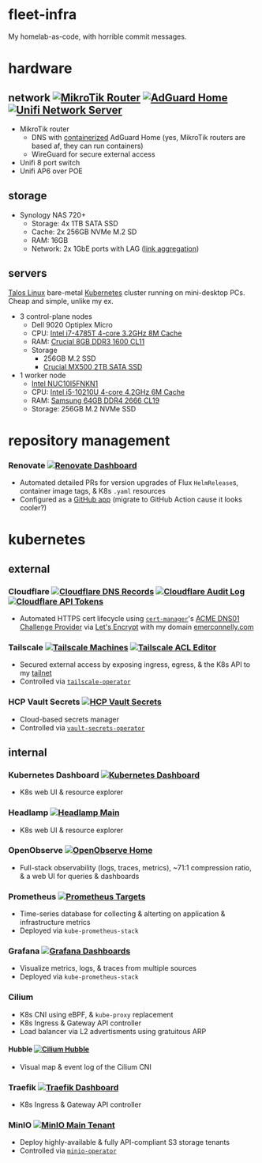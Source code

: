 # fleet-infra

My homelab-as-code, with horrible commit messages.

# hardware 

## network [![MikroTik Router](https://img.shields.io/badge/RouterOS-555?logo=mikrotik&logoColor=293239&labelColor=fff)](https://mikrotik.homelab.emerconnelly.com/) [![AdGuard Home](https://img.shields.io/badge/AdGuard_Home-555?logo=adguard&logoColor=68bc71&labelColor=fff)](https://adguard.homelab.emerconnelly.com/) [![Unifi Network Server](https://img.shields.io/badge/Unifi_Network_Server-555?logo=ubiquiti&logoColor=fff&labelColor=0559c9)](https://unifi.homelab.emerconnelly.com/) 

- MikroTik router
  - DNS with [containerized](https://help.mikrotik.com/docs/display/ROS/Container) AdGuard Home (yes, MikroTik routers are based af, they can run containers)
  - WireGuard for secure external access
- Unifi 8 port switch
- Unifi AP6 over POE

## storage

- Synology NAS 720+
  - Storage: 4x 1TB SATA SSD
  - Cache: 2x 256GB NVMe M.2 SD
  - RAM: 16GB
  - Network: 2x 1GbE ports with LAG ([link aggregation](https://support.hostifi.com/en/articles/6454249-unifi-how-to-enable-link-aggregation-on-switches-lag))

## servers

[Talos Linux](https://www.talos.dev/v1.7/introduction/what-is-talos) bare-metal [Kubernetes](https://kubernetes.io/docs/concepts/overview) cluster running on mini-desktop PCs. Cheap and simple, unlike my ex.

- 3 control-plane nodes
  - Dell 9020 Optiplex Micro
  - CPU: [Intel i7-4785T 4-core 3.2GHz 8M Cache](https://www.intel.com/content/www/us/en/products/sku/80814/intel-core-i74785t-processor-8m-cache-up-to-3-20-ghz/specifications.html)
  - RAM: [Crucial 8GB DDR3 1600 CL11](https://eu.crucial.com/memory/ddr3/ct102464bf160b)
  - Storage
    - 256GB M.2 SSD
    - [Crucial MX500 2TB SATA SSD](https://www.crucial.com/ssd/mx500/ct2000mx500ssd1)
- 1 worker node
  - [Intel NUC10I5FNKN1](https://mitxpc.com/products/bxnuc10i5fnkn1)
  - CPU: [Intel i5-10210U 4-core 4.2GHz 6M Cache](https://www.intel.com/content/www/us/en/products/sku/195436/intel-core-i510210u-processor-6m-cache-up-to-4-20-ghz/specifications.html)
  - RAM: [Samsung 64GB DDR4 2666 CL19](https://semiconductor.samsung.com/us/dram/module/sodimm/m471a4g43mb1-ctd)
  - Storage: 256GB M.2 NVMe SSD

# repository management

### Renovate [![Renovate Dashboard](https://img.shields.io/badge/Dashboard-555?logo=renovate&logoColor=497b9c&labelColor=000)](https://developer.mend.io/github/emerconnelly/fleet-infra)

- Automated detailed PRs for version upgrades of Flux `HelmRelease`s, container image tags, & K8s `.yaml` resources
- Configured as a [GitHub app](https://github.com/apps/renovate) (migrate to GitHub Action cause it looks cooler?)

# kubernetes

## external

### Cloudflare [![Cloudflare DNS Records](https://img.shields.io/badge/DNS_Records-555?logo=cloudflare&logoColor=f38020&labelColor=000)](https://dash.cloudflare.com/923309f860b1a7e801fd81224c5f56c9/emerconnelly.com/dns/records) [![Cloudflare Audit Log](https://img.shields.io/badge/Audit_Log-555?logo=cloudflare&logoColor=f38020&labelColor=000)](https://dash.cloudflare.com/923309f860b1a7e801fd81224c5f56c9/audit-log) [![Cloudflare API Tokens](https://img.shields.io/badge/API_Tokens-555?logo=cloudflare&logoColor=f38020&labelColor=000)](https://dash.cloudflare.com/profile/api-tokens)

- Automated HTTPS cert lifecycle using [`cert-manager`](https://cert-manager.io/docs/installation/helm)'s [ACME DNS01 Challenge Provider](https://cert-manager.io/docs/configuration/acme/dns01) via [Let's Encrypt](https://letsencrypt.org) with my domain [emerconnelly.com](https://www.emerconnelly.com)

### Tailscale [![Tailscale Machines](https://img.shields.io/badge/Machines-555?logo=tailscale&logoColor=fff&labelColor=242424)](https://login.tailscale.com/admin/machines) [![Tailscale ACL Editor](https://img.shields.io/badge/ACL_Editor-555?logo=tailscale&logoColor=fff&labelColor=242424)](https://login.tailscale.com/admin/machines)

- Secured external access by exposing ingress, egress, & the K8s API to my [tailnet](https://tailscale.com/kb/1136/tailnet)
- Controlled via [`tailscale-operator`](https://tailscale.com/kb/1236/kubernetes-operator)

### HCP Vault Secrets [![HCP Vault Secrets](https://img.shields.io/badge/Vault_Secrets-555?logo=hashicorp&logoColor=fff&labelColor=000)](https://portal.cloud.hashicorp.com/services/secrets?project_id=c9dc34a9-87d7-4e2d-9a1c-3d3e759f8261)

- Cloud-based secrets manager
- Controlled via [`vault-secrets-operator`](https://github.com/hashicorp/vault-secrets-operator)

## internal

### Kubernetes Dashboard [![Kubernetes Dashboard](https://img.shields.io/badge/Dashboard-555?logo=kubernetes&logoColor=326ce5&labelColor=000)](https://k8s-dashboard.homelab.emerconnelly.com)

- K8s web UI & resource explorer

### Headlamp [![Headlamp Main](https://img.shields.io/badge/Main-555)](https://headlamp.homelab.emerconnelly.com/c/main)

- K8s web UI & resource explorer

### OpenObserve [![OpenObserve Home](https://img.shields.io/badge/Home-555)](https://openobserve.homelab.emerconnelly.com/web)

- Full-stack observability (logs, traces, metrics), ~71:1 compression ratio, & a web UI for queries & dashboards

### Prometheus [![Prometheus Targets](https://img.shields.io/badge/Targets-555?logo=prometheus&logoColor=e6522c&labelColor=000)](https://prometheus.homelab.emerconnelly.com/targets)

- Time-series database for collecting & alterting on application & infrastructure metrics
- Deployed via `kube-prometheus-stack`

### Grafana [![Grafana Dashboards](https://img.shields.io/badge/Dashboards-555?logo=grafana&logoColor=f46800&labelColor=000)](https://grafana.homelab.emerconnelly.com/dashboards)

- Visualize metrics, logs, & traces from multiple sources
- Deployed via `kube-prometheus-stack`

### Cilium

- K8s CNI using eBPF, & `kube-proxy` replacement
- K8s Ingress & Gateway API controller
- Load balancer via L2 advertisments using gratuitous ARP 

#### Hubble [![Cilium Hubble](https://img.shields.io/badge/Hubble-555?logo=cilium&logoColor=f9c31f&labelColor=000)](https://hubble.homelab.emerconnelly.com)

- Visual map & event log of the Cilium CNI

### Traefik [![Traefik Dashboard](https://img.shields.io/badge/Dashboard-555?logo=traefikproxy&logoColor=24a1c1&labelColor=000)](https://traefik.homelab.emerconnelly.com/dashboard/)

- K8s Ingress & Gateway API controller

### MinIO [![MinIO Main Tenant](https://img.shields.io/badge/Main_Tenant-555?logo=minio&logoColor=c72e49&labelColor=000)](https://main.minio.homelab.emerconnelly.com)

- Deploy highly-available & fully API-compliant S3 storage tenants
- Controlled via [`minio-operator`](https://min.io/docs/minio/kubernetes/upstream/operations/installation.html)
